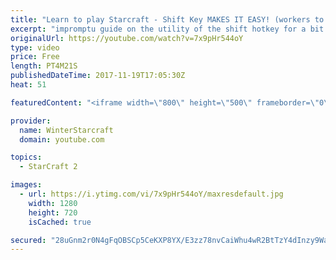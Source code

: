 ```yaml
---
title: "Learn to play Starcraft - Shift Key MAKES IT EASY! (workers to gas, waypoints, ctrl grps, moving)"
excerpt: "impromptu guide on the utility of the shift hotkey for a bit of everything"
originalUrl: https://youtube.com/watch?v=7x9pHr544oY
type: video
price: Free
length: PT4M21S
publishedDateTime: 2017-11-19T17:05:30Z
heat: 51

featuredContent: "<iframe width=\"800\" height=\"500\" frameborder=\"0\" src=\"https://www.youtube.com/embed/7x9pHr544oY\" allow=\"accelerometer; autoplay; encrypted-media; gyroscope; picture-in-picture\" allowfullscreen></iframe>"

provider:
  name: WinterStarcraft
  domain: youtube.com

topics:
  - StarCraft 2

images:
  - url: https://i.ytimg.com/vi/7x9pHr544oY/maxresdefault.jpg
    width: 1280
    height: 720
    isCached: true

secured: "28uGnm2r0N4gFqOBSCp5CeKXP8YX/E3zz78nvCaiWhu4wR2BtTzY4dInzy9WaFjxRqgNTIfQ6L4hEBZxc/KizBHmWIXepCEzBHc4/wruE0puB02PkxDuJTTJ9FV3HWGNScTH3VAkxVur3h0RrtWxOcAqGGjErdpJWFw9Eu921ZCdVMRJRK2hdbXEO0x9+LyaebYVad1NCCs1loNsodsKMVCA5cXvVCz8uEiVqmOENjqVmePq6qc0m/AnW1jpIpZtD/d0k2MzS4Nhhf1MzEDpJiZikJvGLFCjCYGSB9ZarczCHu2+r2ewqqzIKSoCVdRJ0T/qjoOLx8teh8DkYSDJ0A7sy31Ybz89kPlOJAAGy15IwWTqtdauPE5DLWZq80YIdOgPssbTGwBlBGIdi7/jWPfNfBOLGd+ZEsLIHdsSvfY=;r93W40eJaCSNUMsW9jb02Q=="
---
```


